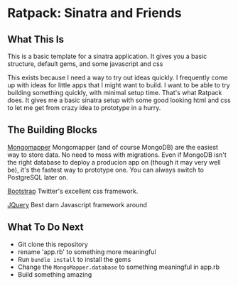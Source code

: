 # Ratpack: Sinatra and Friends

## What This Is
This is a basic template for a sinatra application. It gives you a basic structure, default gems, and some javascript and css

This exists because I need a way to try out ideas quickly. I frequently come up with ideas for little apps that I might want to build. I want to be able to try building something quickly, with minimal setup time. That's what Ratpack does. It gives me a basic sinatra setup with some good looking html and css to let me get from crazy idea to prototype in a hurry. 

## The Building Blocks

[Mongomapper](http://mongomapper.com/) Mongomapper (and of course MongoDB) are the easiest way to store data. No need to mess with migrations. Even if MongoDB isn't the right database to deploy a producion app on (though it may very well be), it's the fastest way to prototype one. You can always switch to PostgreSQL later on.

[Bootstrap](http://twitter.github.com/bootstrap/) Twitter's excellent css framework. 

[JQuery](http://jquery.org) Best darn Javascript framework around

## What To Do Next

* Git clone this repository
* rename 'app.rb' to something more meaningful
* Run `bundle install` to install the gems
* Change the `MongoMapper.database` to something meaningful in app.rb
* Build something amazing

